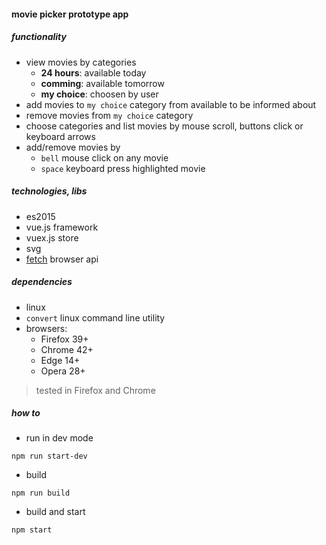 #### movie picker prototype app

##### functionality
* view movies by categories
  * __24 hours__: available today
  * __comming__: available tomorrow
  * __my choice__: choosen by user
* add movies to `my choice` category from available to be informed about
* remove movies from `my choice` category
* choose categories and list movies by mouse scroll, buttons click or keyboard arrows
* add/remove movies by
  * `bell` mouse click on any movie
  * `space` keyboard press highlighted movie

##### technologies, libs
* es2015
* vue.js framework
* vuex.js store
* svg
* [fetch](https://fetch.spec.whatwg.org/) browser api

##### dependencies
* linux
* `convert` linux command line utility
* browsers: 
  * Firefox 39+
  * Chrome 42+
  * Edge 14+
  * Opera 28+
>tested in Firefox and Chrome

##### how to
* run in dev mode
```
npm run start-dev
```
* build
```
npm run build
```
* build and start
```
npm start
```
